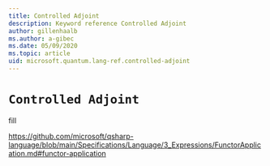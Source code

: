 ```yaml
---
title: Controlled Adjoint
description: Keyword reference Controlled Adjoint
author: gillenhaalb
ms.author: a-gibec
ms.date: 05/09/2020
ms.topic: article
uid: microsoft.quantum.lang-ref.controlled-adjoint
---
```


# `Controlled Adjoint`

fill

https://github.com/microsoft/qsharp-language/blob/main/Specifications/Language/3_Expressions/FunctorApplication.md#functor-application